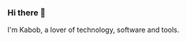 ### Hi there 👋

I'm Kabob, a lover of technology, software and tools.

<!--
**Kabobi/Kabobi** is a ✨ _special_ ✨ repository because its `README.md` (this file) appears on your GitHub profile.

Here are some ideas to get you started:

- 🔭 I’m currently working on ...
- 🌱 I’m currently learning ...
- 👯 I’m looking to collaborate on ...
- 🤔 I’m looking for help with ...
- 💬 Ask me about ...
- 📫 How to reach me: ...
- 😄 Pronouns: ...
- ⚡ Fun fact: ...
-->

<!--SNAKE-->
<!--

![snake](https://github.com/Kabobi/Kabobi/blob/output/github-contribution-grid-snake.svg)

-->
